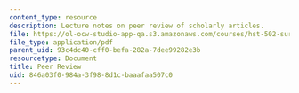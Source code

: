 ```yaml
---
content_type: resource
description: Lecture notes on peer review of scholarly articles.
file: https://ol-ocw-studio-app-qa.s3.amazonaws.com/courses/hst-502-survival-skills-for-researchers-the-responsible-conduct-of-research-spring-2003/846a03f0984a3f988d1cbaaafaa507c0_7handoutpeerreview.pdf
file_type: application/pdf
parent_uid: 93c4dc40-cff0-befa-282a-7dee99282e3b
resourcetype: Document
title: Peer Review
uid: 846a03f0-984a-3f98-8d1c-baaafaa507c0
---
```

